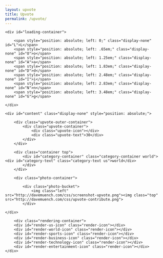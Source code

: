 ```yaml
---
layout: upvote
title: Upvote
permalink: /upvote/
---
```


<div class="body">
	
	<div id="loading-container">
		
		<span style="position: absolute; left: 0;" class="display-none" id="L">L</span>
		<span style="position: absolute; left: .65em;" class="display-none" id="O">o</span>
		<span style="position: absolute; left: 1.25em;" class="display-none" id="A">a</span>
		<span style="position: absolute; left: 1.83em;" class="display-none" id="D">d</span>
		<span style="position: absolute; left: 2.48em;" class="display-none" id="I">i</span>
		<span style="position: absolute; left: 2.83em;" class="display-none" id="N">n</span>
		<span style="position: absolute; left: 3.48em;" class="display-none" id="G">g</span>
		
	</div>

	<div id="content" class="display-none" style="position: absolute;">
	
		<div class="upvote-outer-container">
			<div class="upvote-container">
				<div class="upvote-icon"></div>
				<div class="upvote-text">30</div>
			</div>
		</div>	
    
    	<div class="container top">
    		<div id="category-container" class="category-container world"><div id="category-text" class="category-text us">world</div>
    		</div>
    	</div>
    
    	<div class="photo-container">
       		
       		<div class="photo-bucket">
        		<img class="left" src="http://davemuench.com/css/screenshot-upvote.png"><img class="top" src="http://davemuench.com/css/upvote-contribute.png">
    		</div>
        
	</div>
    
    	<div class="rendering-container">
		<div id="render-us-icon" class="render-icon"></div>
		<div id="render-world-icon" class="render-icon"></div>
		<div id="render-sports-icon" class="render-icon"></div>
		<div id="render-business-icon" class="render-icon"></div>
		<div id="render-technology-icon" class="render-icon"></div>
		<div id="render-entertainment-icon" class="render-icon"></div>
	</div>
	
</div>
    	
<script src="http://davemuench.com/js/jquery-2.0.0.min.js"></script>
<script src="http://davemuench.com/js/fastclick.js"></script>
<script src="http://davemuench.com/js/upvote.js"></script>

<script>
	new Upvote();
</script>

</body>
